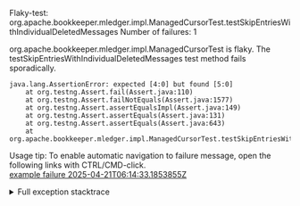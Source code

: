         
Flaky-test: org.apache.bookkeeper.mledger.impl.ManagedCursorTest.testSkipEntriesWithIndividualDeletedMessages
Number of failures: 1

org.apache.bookkeeper.mledger.impl.ManagedCursorTest is flaky. The testSkipEntriesWithIndividualDeletedMessages test method fails sporadically.

```
java.lang.AssertionError: expected [4:0] but found [5:0]
	at org.testng.Assert.fail(Assert.java:110)
	at org.testng.Assert.failNotEquals(Assert.java:1577)
	at org.testng.Assert.assertEqualsImpl(Assert.java:149)
	at org.testng.Assert.assertEquals(Assert.java:131)
	at org.testng.Assert.assertEquals(Assert.java:643)
	at org.apache.bookkeeper.mledger.impl.ManagedCursorTest.testSkipEntriesWithIndividualDeletedMessages(ManagedCursorTest.java:1852)
```

Usage tip: To enable automatic navigation to failure message, open the following links with CTRL/CMD-click.  
[example failure 2025-04-21T06:14:33.1853855Z](https://github.com/apache/pulsar/actions/runs/14568292622/job/40861261963#step:11:2971)  


<details>
<summary>Full exception stacktrace</summary>
<code><pre>
java.lang.AssertionError: expected [4:0] but found [5:0]
	at org.testng.Assert.fail(Assert.java:110)
	at org.testng.Assert.failNotEquals(Assert.java:1577)
	at org.testng.Assert.assertEqualsImpl(Assert.java:149)
	at org.testng.Assert.assertEquals(Assert.java:131)
	at org.testng.Assert.assertEquals(Assert.java:643)
	at org.apache.bookkeeper.mledger.impl.ManagedCursorTest.testSkipEntriesWithIndividualDeletedMessages(ManagedCursorTest.java:1852)
	at java.base/jdk.internal.reflect.NativeMethodAccessorImpl.invoke0(Native Method)
	at java.base/jdk.internal.reflect.NativeMethodAccessorImpl.invoke(NativeMethodAccessorImpl.java:77)
	at java.base/jdk.internal.reflect.DelegatingMethodAccessorImpl.invoke(DelegatingMethodAccessorImpl.java:43)
	at java.base/java.lang.reflect.Method.invoke(Method.java:569)
	at org.testng.internal.invokers.MethodInvocationHelper.invokeMethod(MethodInvocationHelper.java:139)
	at org.testng.internal.invokers.InvokeMethodRunnable.runOne(InvokeMethodRunnable.java:47)
	at org.testng.internal.invokers.InvokeMethodRunnable.call(InvokeMethodRunnable.java:76)
	at org.testng.internal.invokers.InvokeMethodRunnable.call(InvokeMethodRunnable.java:11)
	at java.base/java.util.concurrent.FutureTask.run(FutureTask.java:264)
	at java.base/java.util.concurrent.ThreadPoolExecutor.runWorker(ThreadPoolExecutor.java:1136)
	at java.base/java.util.concurrent.ThreadPoolExecutor$Worker.run(ThreadPoolExecutor.java:635)
	at java.base/java.lang.Thread.run(Thread.java:840)

</pre></code>
</details>

